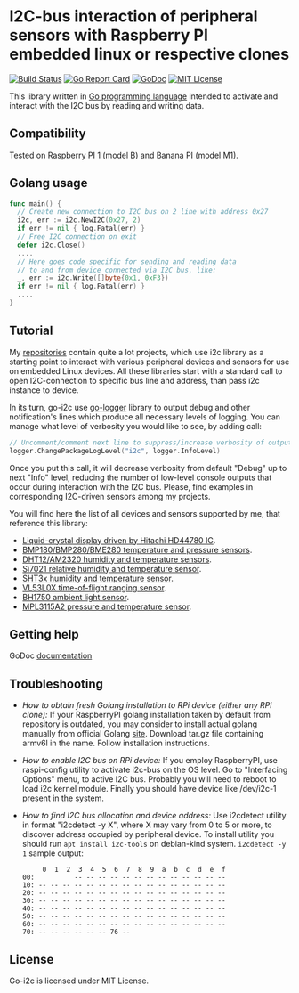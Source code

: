 I2C-bus interaction of peripheral sensors with Raspberry PI embedded linux or respective clones
==============================================================================================

[![Build Status](https://travis-ci.org/d2r2/go-i2c.svg?branch=master)](https://travis-ci.org/d2r2/go-i2c)
[![Go Report Card](https://goreportcard.com/badge/github.com/d2r2/go-i2c)](https://goreportcard.com/report/github.com/d2r2/go-i2c)
[![GoDoc](https://godoc.org/github.com/d2r2/go-i2c?status.svg)](https://godoc.org/github.com/d2r2/go-i2c)
[![MIT License](http://img.shields.io/badge/License-MIT-yellow.svg)](./LICENSE)

This library written in [Go programming language](https://golang.org/) intended to activate and interact with the I2C bus by reading and writing data.

Compatibility
-------------

Tested on Raspberry PI 1 (model B) and Banana PI (model M1).

Golang usage
------------

```go
func main() {
  // Create new connection to I2C bus on 2 line with address 0x27
  i2c, err := i2c.NewI2C(0x27, 2)
  if err != nil { log.Fatal(err) }
  // Free I2C connection on exit
  defer i2c.Close()
  ....
  // Here goes code specific for sending and reading data
  // to and from device connected via I2C bus, like:
  _, err := i2c.Write([]byte{0x1, 0xF3})
  if err != nil { log.Fatal(err) }
  ....
}
```

Tutorial
--------

My [repositories](https://github.com/d2r2?tab=repositories) contain quite a lot projects, which use i2c library as a starting point to interact with various peripheral devices and sensors for use on embedded Linux devices. All these libraries start with a standard call to open I2C-connection to specific bus line and address, than pass i2c instance to device.

In its turn, go-i2c use [go-logger](https://github.com/d2r2/go-logger) library to output debug and other notification's lines which produce all necessary levels of logging. You can manage what level of verbosity you would like to see, by adding call:
```go
// Uncomment/comment next line to suppress/increase verbosity of output
logger.ChangePackageLogLevel("i2c", logger.InfoLevel)
```
Once you put this call, it will decrease verbosity from default "Debug" up to next "Info" level, reducing the number of low-level console outputs that occur during interaction with the I2C bus. Please, find examples in corresponding I2C-driven sensors among my projects.

You will find here the list of all devices and sensors supported by me, that reference this library:
- [Liquid-crystal display driven by Hitachi HD44780 IC](https://github.com/d2r2/go-hd44780).
- [BMP180/BMP280/BME280 temperature and pressure sensors](https://github.com/d2r2/go-bsbmp).
- [DHT12/AM2320 humidity and temperature sensors](https://github.com/d2r2/go-aosong).
- [Si7021 relative humidity and temperature sensor](https://github.com/d2r2/go-si7021).
- [SHT3x humidity and temperature sensor](https://github.com/d2r2/go-sht3x).
- [VL53L0X time-of-flight ranging sensor](https://github.com/d2r2/go-vl53l0x).
- [BH1750 ambient light sensor](https://github.com/d2r2/go-bh1750).
- [MPL3115A2 pressure and temperature sensor](https://github.com/d2r2/go-mpl3115a2).


Getting help
------------

GoDoc [documentation](http://godoc.org/github.com/d2r2/go-i2c)

Troubleshooting
--------------

- *How to obtain fresh Golang installation to RPi device (either any RPi clone):*
If your RaspberryPI golang installation taken by default from repository is outdated, you may consider
to install actual golang manually from official Golang [site](https://golang.org/dl/). Download
tar.gz file containing armv6l in the name. Follow installation instructions.

- *How to enable I2C bus on RPi device:*
If you employ RaspberryPI, use raspi-config utility to activate i2c-bus on the OS level.
Go to "Interfacing Options" menu, to active I2C bus.
Probably you will need to reboot to load i2c kernel module.
Finally you should have device like /dev/i2c-1 present in the system.

- *How to find I2C bus allocation and device address:*
Use i2cdetect utility in format "i2cdetect -y X", where X may vary from 0 to 5 or more,
to discover address occupied by peripheral device. To install utility you should run
`apt install i2c-tools` on debian-kind system. `i2cdetect -y 1` sample output:
	```
	     0  1  2  3  4  5  6  7  8  9  a  b  c  d  e  f
	00:          -- -- -- -- -- -- -- -- -- -- -- -- --
	10: -- -- -- -- -- -- -- -- -- -- -- -- -- -- -- --
	20: -- -- -- -- -- -- -- -- -- -- -- -- -- -- -- --
	30: -- -- -- -- -- -- -- -- -- -- -- -- -- -- -- --
	40: -- -- -- -- -- -- -- -- -- -- -- -- -- -- -- --
	50: -- -- -- -- -- -- -- -- -- -- -- -- -- -- -- --
	60: -- -- -- -- -- -- -- -- -- -- -- -- -- -- -- --
	70: -- -- -- -- -- -- 76 --    
	```

License
-------

Go-i2c is licensed under MIT License.
